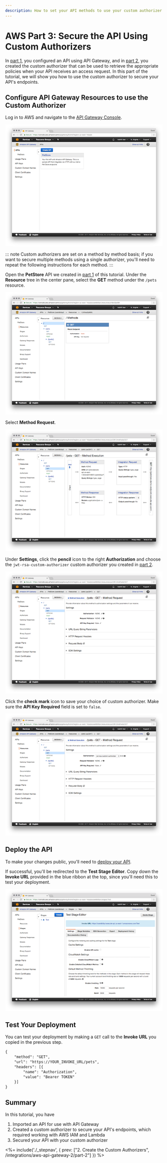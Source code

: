 ```yaml
---
description: How to set your API methods to use your custom authorizer
---
```


# AWS Part 3: Secure the API Using Custom Authorizers

In [part 1](/integrations/aws-api-gateway-2/part-1), you configured an API using API Gateway, and in [part 2](/integrations/aws-api-gateway-2/part-2), you created the custom authorizer that can be used to retrieve the appropriate policies when your API receives an access request. In this part of the tutorial, we will show you how to use the custom authorizer to secure your API's endpoints.

## Configure API Gateway Resources to use the Custom Authorizer

Log in to AWS and navigate to the [API Gateway Console](http://console.aws.amazon.com/apigateway).

![](/media/articles/integrations/aws-api-gateway-2/part-3/pt3-1.png)

::: note
Custom authorizers are set on a method by method basis; if you want to secure multiple methods using a single authorizer, you'll need to repeat the following instructions for each method.
:::

Open the **PetStore** API we created in [part 1](/integrations/aws-api-gateway-2/part-1) of this tutorial. Under the **Resource** tree in the center pane, select the **GET** method under the `/pets` resource.

![](/media/articles/integrations/aws-api-gateway-2/part-3/pt3-2.png)

Select **Method Request**.

![](/media/articles/integrations/aws-api-gateway-2/part-3/pt3-3.png)

Under **Settings**, click the **pencil** icon to the right **Authorization** and choose the `jwt-rsa-custom-authorizer` custom authorizer you created in [part 2](/integrations/aws-api-gateway-2/part-2). 

![](/media/articles/integrations/aws-api-gateway-2/part-3/pt3-4.png)

Click the **check mark** icon to save your choice of custom authorizer. Make sure the **API Key Required** field is set to `false`.

![](/media/articles/integrations/aws-api-gateway-2/part-3/pt3-5.png)

## Deploy the API

To make your changes public, you'll need to [deploy your API](/integrations/aws-api-gateway-2/part-1#deploy-the-api).

If successful, you'll be redirected to the **Test Stage Editor**. Copy down the **Invoke URL** provided in the blue ribbon at the top, since you'll need this to test your deployment.

![](/media/articles/integrations/aws-api-gateway-2/part-3/pt3-8.png)

## Test Your Deployment

You can test your deployment by making a `GET` call to the **Invoke URL** you copied in the previous step.

```har
{
    "method": "GET",
    "url": "https://YOUR_INVOKE_URL/pets",
    "headers": [{
        "name": "Authorization",
        "value": "Bearer TOKEN"
    }]
}
```

## Summary

In this tutorial, you have

1. Imported an API for use with API Gateway
2. Created a custom authorizer to secure your API's endpoints, which required working with AWS IAM and Lambda
3. Secured your API with your custom authorizer

<%= include('./_stepnav', {
 prev: ["2. Create the Custom Authorizers", /integrations/aws-api-gateway-2/part-2"]
}) %>